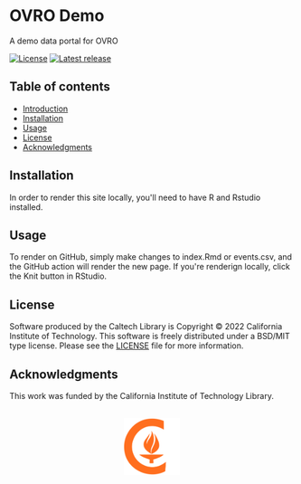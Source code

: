 OVRO Demo
=====================================================

A demo data portal for OVRO

[![License](https://img.shields.io/badge/License-BSD%203--Clause-blue.svg?style=flat-square)](https://choosealicense.com/licenses/bsd-3-clause)
[![Latest release](https://img.shields.io/github/v/release/caltechlibrary/template.svg?style=flat-square&color=b44e88)](https://github.com/caltechlibrary/template/releases)


Table of contents
-----------------

* [Introduction](#introduction)
* [Installation](#installation)
* [Usage](#usage)
* [License](#license)
* [Acknowledgments](#authors-and-acknowledgments)


Installation
------------

In order to render this site locally, you'll need to have R and Rstudio
installed.  

Usage
-----

To render on GitHub, simply make changes to index.Rmd or events.csv, and the
GitHub action will render the new page. If you're renderign locally, click the
Knit button in RStudio.

License
-------

Software produced by the Caltech Library is Copyright © 2022 California Institute of Technology.  This software is freely distributed under a BSD/MIT type license.  Please see the [LICENSE](LICENSE) file for more information.



Acknowledgments
---------------

This work was funded by the California Institute of Technology Library.

<div align="center">
  <br>
  <a href="https://www.caltech.edu">
    <img width="100" height="100" src="https://raw.githubusercontent.com/caltechlibrary/template/main/.graphics/caltech-round.png">
  </a>
</div>
